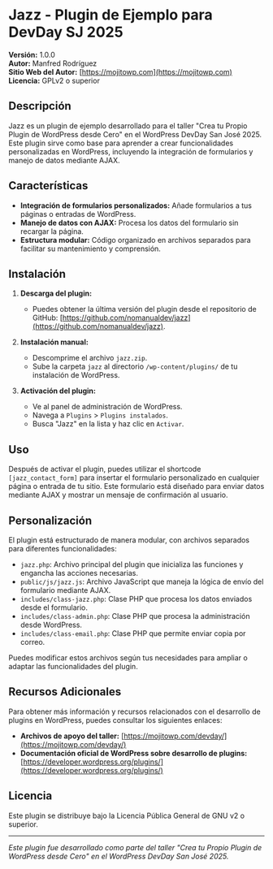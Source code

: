 # Jazz - Plugin de Ejemplo para DevDay SJ 2025

**Versión:** 1.0.0  
**Autor:** Manfred Rodríguez  
**Sitio Web del Autor:** [https://mojitowp.com](https://mojitowp.com)  
**Licencia:** GPLv2 o superior

## Descripción

Jazz es un plugin de ejemplo desarrollado para el taller "Crea tu Propio Plugin de WordPress desde Cero" en el WordPress DevDay San José 2025. Este plugin sirve como base para aprender a crear funcionalidades personalizadas en WordPress, incluyendo la integración de formularios y manejo de datos mediante AJAX.

## Características

- **Integración de formularios personalizados:** Añade formularios a tus páginas o entradas de WordPress.
- **Manejo de datos con AJAX:** Procesa los datos del formulario sin recargar la página.
- **Estructura modular:** Código organizado en archivos separados para facilitar su mantenimiento y comprensión.

## Instalación

1. **Descarga del plugin:**
   - Puedes obtener la última versión del plugin desde el repositorio de GitHub: [https://github.com/nomanualdev/jazz](https://github.com/nomanualdev/jazz).

2. **Instalación manual:**
   - Descomprime el archivo `jazz.zip`.
   - Sube la carpeta `jazz` al directorio `/wp-content/plugins/` de tu instalación de WordPress.

3. **Activación del plugin:**
   - Ve al panel de administración de WordPress.
   - Navega a `Plugins` > `Plugins instalados`.
   - Busca "Jazz" en la lista y haz clic en `Activar`.
  
## Uso

Después de activar el plugin, puedes utilizar el shortcode `[jazz_contact_form]` para insertar el formulario personalizado en cualquier página o entrada de tu sitio. Este formulario está diseñado para enviar datos mediante AJAX y mostrar un mensaje de confirmación al usuario.

## Personalización

El plugin está estructurado de manera modular, con archivos separados para diferentes funcionalidades:

- `jazz.php`: Archivo principal del plugin que inicializa las funciones y engancha las acciones necesarias.
- `public/js/jazz.js`: Archivo JavaScript que maneja la lógica de envío del formulario mediante AJAX.
- `includes/class-jazz.php`: Clase PHP que procesa los datos enviados desde el formulario.
- `includes/class-admin.php`: Clase PHP que procesa la administración desde WordPress.
- `includes/class-email.php`: Clase PHP que permite enviar copia por correo.

Puedes modificar estos archivos según tus necesidades para ampliar o adaptar las funcionalidades del plugin.

## Recursos Adicionales

Para obtener más información y recursos relacionados con el desarrollo de plugins en WordPress, puedes consultar los siguientes enlaces:

- **Archivos de apoyo del taller:** [https://mojitowp.com/devday/](https://mojitowp.com/devday/)
- **Documentación oficial de WordPress sobre desarrollo de plugins:** [https://developer.wordpress.org/plugins/](https://developer.wordpress.org/plugins/)

## Licencia

Este plugin se distribuye bajo la Licencia Pública General de GNU v2 o superior.

---

*Este plugin fue desarrollado como parte del taller "Crea tu Propio Plugin de WordPress desde Cero" en el WordPress DevDay San José 2025.*
